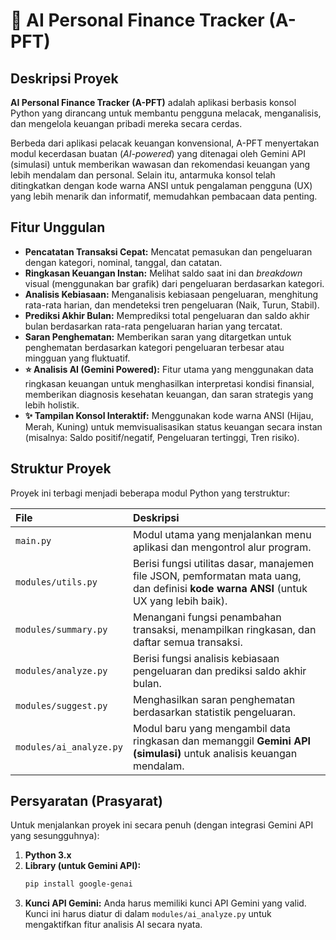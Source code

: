 # 🤖 AI Personal Finance Tracker (A-PFT)

## Deskripsi Proyek

**AI Personal Finance Tracker (A-PFT)** adalah aplikasi berbasis konsol Python yang dirancang untuk membantu pengguna melacak, menganalisis, dan mengelola keuangan pribadi mereka secara cerdas.

Berbeda dari aplikasi pelacak keuangan konvensional, A-PFT menyertakan modul kecerdasan buatan (*AI-powered*) yang ditenagai oleh Gemini API (simulasi) untuk memberikan wawasan dan rekomendasi keuangan yang lebih mendalam dan personal. Selain itu, antarmuka konsol telah ditingkatkan dengan kode warna ANSI untuk pengalaman pengguna (UX) yang lebih menarik dan informatif, memudahkan pembacaan data penting.

## Fitur Unggulan

* **Pencatatan Transaksi Cepat:** Mencatat pemasukan dan pengeluaran dengan kategori, nominal, tanggal, dan catatan.
* **Ringkasan Keuangan Instan:** Melihat saldo saat ini dan *breakdown* visual (menggunakan bar grafik) dari pengeluaran berdasarkan kategori.
* **Analisis Kebiasaan:** Menganalisis kebiasaan pengeluaran, menghitung rata-rata harian, dan mendeteksi tren pengeluaran (Naik, Turun, Stabil).
* **Prediksi Akhir Bulan:** Memprediksi total pengeluaran dan saldo akhir bulan berdasarkan rata-rata pengeluaran harian yang tercatat.
* **Saran Penghematan:** Memberikan saran yang ditargetkan untuk penghematan berdasarkan kategori pengeluaran terbesar atau mingguan yang fluktuatif.
* **⭐ Analisis AI (Gemini Powered):** Fitur utama yang menggunakan data ringkasan keuangan untuk menghasilkan interpretasi kondisi finansial, memberikan diagnosis kesehatan keuangan, dan saran strategis yang lebih holistik.
* **✨ Tampilan Konsol Interaktif:** Menggunakan kode warna ANSI (Hijau, Merah, Kuning) untuk memvisualisasikan status keuangan secara instan (misalnya: Saldo positif/negatif, Pengeluaran tertinggi, Tren risiko).

## Struktur Proyek

Proyek ini terbagi menjadi beberapa modul Python yang terstruktur:

| File | Deskripsi |
| :--- | :--- |
| `main.py` | Modul utama yang menjalankan menu aplikasi dan mengontrol alur program. |
| `modules/utils.py` | Berisi fungsi utilitas dasar, manajemen file JSON, pemformatan mata uang, dan definisi **kode warna ANSI** (untuk UX yang lebih baik). |
| `modules/summary.py` | Menangani fungsi penambahan transaksi, menampilkan ringkasan, dan daftar semua transaksi. |
| `modules/analyze.py` | Berisi fungsi analisis kebiasaan pengeluaran dan prediksi saldo akhir bulan. |
| `modules/suggest.py` | Menghasilkan saran penghematan berdasarkan statistik pengeluaran. |
| `modules/ai_analyze.py` | Modul baru yang mengambil data ringkasan dan memanggil **Gemini API (simulasi)** untuk analisis keuangan mendalam. |

## Persyaratan (Prasyarat)

Untuk menjalankan proyek ini secara penuh (dengan integrasi Gemini API yang sesungguhnya):

1.  **Python 3.x**
2.  **Library (untuk Gemini API):**
    ```bash
    pip install google-genai
    ```
3.  **Kunci API Gemini:** Anda harus memiliki kunci API Gemini yang valid. Kunci ini harus diatur di dalam `modules/ai_analyze.py` untuk mengaktifkan fitur analisis AI secara nyata.

